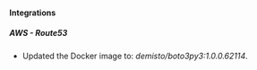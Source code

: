 #### Integrations
##### AWS - Route53
- Updated the Docker image to: *demisto/boto3py3:1.0.0.62114*.
